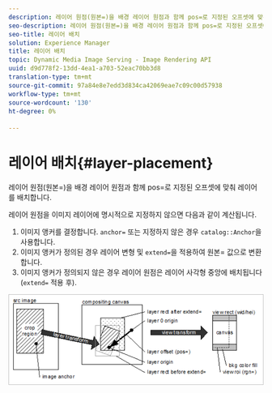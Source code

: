 ```yaml
---
description: 레이어 원점(원본=)을 배경 레이어 원점과 함께 pos=로 지정된 오프셋에 맞춰 레이어를 배치합니다.
seo-description: 레이어 원점(원본=)을 배경 레이어 원점과 함께 pos=로 지정된 오프셋에 맞춰 레이어를 배치합니다.
seo-title: 레이어 배치
solution: Experience Manager
title: 레이어 배치
topic: Dynamic Media Image Serving - Image Rendering API
uuid: d9d778f2-13dd-4ea1-a703-52eac70bb3d8
translation-type: tm+mt
source-git-commit: 97a84e8e7edd3d834ca42069eae7c09c00d57938
workflow-type: tm+mt
source-wordcount: '130'
ht-degree: 0%

---
```



# 레이어 배치{#layer-placement}

레이어 원점(원본=)을 배경 레이어 원점과 함께 pos=로 지정된 오프셋에 맞춰 레이어를 배치합니다.

레이어 원점을 이미지 레이어에 명시적으로 지정하지 않으면 다음과 같이 계산됩니다.

1. 이미지 앵커를 결정합니다. `anchor=` 또는 지정하지 않은 경우 `catalog::Anchor`을 사용합니다.
1. 이미지 앵커가 정의된 경우 레이어 변형 및 `extend=`을 적용하여 원본= 값으로 변환합니다.
1. 이미지 앵커가 정의되지 않은 경우 레이어 원점은 레이어 사각형 중앙에 배치됩니다(`extend=` 적용 후).

![](assets/layerplacement.png)

